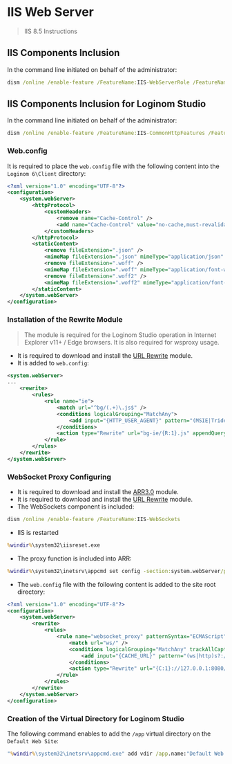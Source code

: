 # IIS Web Server

> IIS 8.5 Instructions

## IIS Components Inclusion

In the command line initiated on behalf of the administrator:

```cmd
dism /online /enable-feature /FeatureName:IIS-WebServerRole /FeatureName:IIS-WebServer /FeatureName:IIS-WebServerManagementTools /FeatureName:IIS-ManagementScriptingTools
```

## IIS Components Inclusion for Loginom Studio

In the command line initiated on behalf of the administrator:

```cmd
dism /online /enable-feature /FeatureName:IIS-CommonHttpFeatures /FeatureName:IIS-StaticContent /FeatureName:IIS-DefaultDocument /FeatureName:IIS-Performance /FeatureName:IIS-HttpCompressionStatic
```

### Web.config

It is required to place the `web.config` file with the following content into the `Loginom 6\Client` directory:

```xml
<?xml version="1.0" encoding="UTF-8"?>
<configuration>
    <system.webServer>
        <httpProtocol>
            <customHeaders>
                <remove name="Cache-Control" />
                <add name="Cache-Control" value="no-cache,must-revalidate" />
            </customHeaders>
        </httpProtocol>
        <staticContent>
            <remove fileExtension=".json" />
            <mimeMap fileExtension=".json" mimeType="application/json" />
            <remove fileExtension=".woff" />
            <mimeMap fileExtension=".woff" mimeType="application/font-woff" />
            <remove fileExtension=".woff2" />
            <mimeMap fileExtension=".woff2" mimeType="application/font-woff2" />
        </staticContent>
    </system.webServer>
</configuration>
```

### Installation of the Rewrite Module

> The module is required for the Loginom Studio operation in Internet Explorer v11+ / Edge browsers. It is also required for wsproxy usage.

* It is required to download and install the [URL Rewrite](https://www.iis.net/downloads/microsoft/url-rewrite) module.
* It is added to `web.config`:

```xml
<system.webServer>
...
    <rewrite>
        <rules>
            <rule name="ie">
                <match url="^bg/(.+)\.js$" />
                <conditions logicalGrouping="MatchAny">
                    <add input="{HTTP_USER_AGENT}" pattern="(MSIE|Trident)" />
                </conditions>
                <action type="Rewrite" url="bg-ie/{R:1}.js" appendQueryString="false" />
            </rule>
        </rules>
    </rewrite>
</system.webServer>
```

### WebSocket Proxy Configuring

* It is required to download and install the [ARR3.0](https://www.iis.net/downloads/microsoft/application-request-routing#additionalDownloads) module.
* It is required to download and install the [URL Rewrite](https://www.iis.net/downloads/microsoft/url-rewrite) module.
* The WebSockets component is included:

```cmd
dism /online /enable-feature /FeatureName:IIS-WebSockets
```

* IIS is restarted

```cmd
%windir%\system32\iisreset.exe
```

* The proxy function is included into ARR:

```cmd
%windir%\system32\inetsrv\appcmd set config -section:system.webServer/proxy /enabled:"True"
```

* The `web.config` file with the following content is added to the site root directory:

```xml
<?xml version="1.0" encoding="UTF-8"?>
<configuration>
    <system.webServer>
        <rewrite>
            <rules>
                <rule name="websocket_proxy" patternSyntax="ECMAScript" stopProcessing="false">
                    <match url="ws/" />
                    <conditions logicalGrouping="MatchAny" trackAllCaptures="false">
                        <add input="{CACHE_URL}" pattern="(ws|http)s?://(.*)" />
                    </conditions>
                    <action type="Rewrite" url="{C:1}://127.0.0.1:8080/" appendQueryString="false" />
                </rule>
            </rules>
        </rewrite>
    </system.webServer>
</configuration>
```

### Creation of the Virtual Directory for Loginom Studio

The following command enables to add the `/app` virtual directory on the `Default Web Site`:

```cmd
"%windir%\system32\inetsrv\appcmd.exe" add vdir /app.name:"Default Web Site/" / /path:/app /physicalPath:"%ProgramFiles%\BaseGroup\Loginom 6\Client"
```
